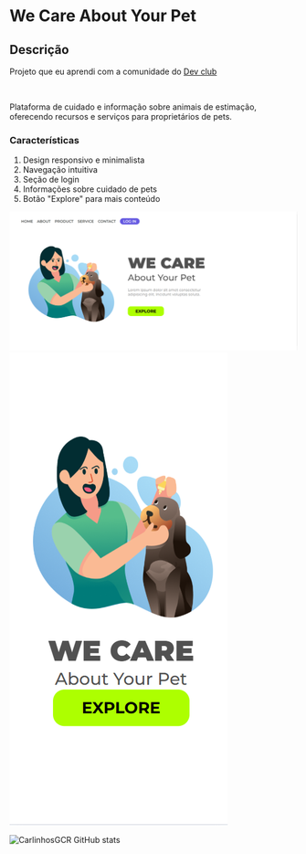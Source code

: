 <h1>We Care About Your Pet</h1>

<h2>Descrição</h2>
<p> Projeto que eu aprendi com a comunidade do <a href="https://rodolfomori.com.br/devclub-n1/">Dev club</a>  </p>
<br>
<p>Plataforma de cuidado e informação sobre animais de estimação, oferecendo recursos e serviços para proprietários de pets.
</h2>

<h3>Características</h3>
<ol>
<li>Design responsivo e minimalista
<li>Navegação intuitiva</li>
<li>Seção de login</li>
<li>Informações sobre cuidado de pets</li>
<li>Botão "Explore" para mais conteúdo</li>
</ol>

<img src="https://github.com/CarlinhosGCR/About-Your-dear-Pet/blob/main/We_Care-Code/DESKTOP.png?raw=true"> 
<img src="https://github.com/CarlinhosGCR/About-Your-dear-Pet/blob/main/We_Care-Code/Cell%20Phone.png?raw=true">

![CarlinhosGCR GitHub stats](https://github-readme-stats.vercel.app/api?username=CarlinhosGCR&show_icons=true&theme=cobalt)
